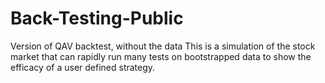 # Back-Testing-Public
 Version of QAV backtest, without the data
This is a simulation of the stock market that can rapidly run many tests on bootstrapped data to show the efficacy of a user defined strategy.
